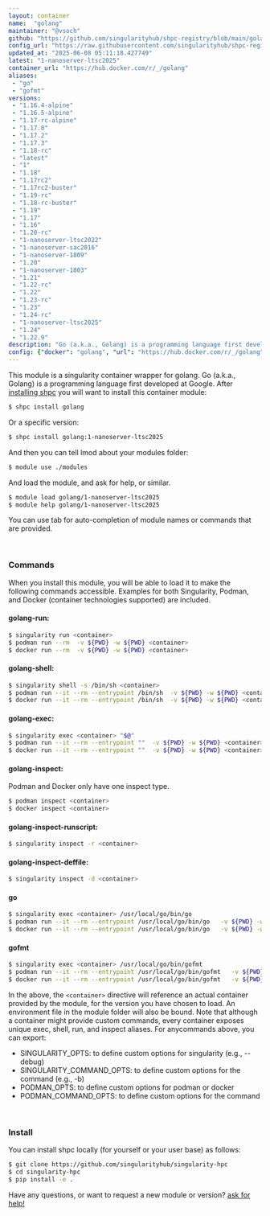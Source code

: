 ```yaml
---
layout: container
name:  "golang"
maintainer: "@vsoch"
github: "https://github.com/singularityhub/shpc-registry/blob/main/golang/container.yaml"
config_url: "https://raw.githubusercontent.com/singularityhub/shpc-registry/main/golang/container.yaml"
updated_at: "2025-06-08 05:11:18.427749"
latest: "1-nanoserver-ltsc2025"
container_url: "https://hub.docker.com/r/_/golang"
aliases:
 - "go"
 - "gofmt"
versions:
 - "1.16.4-alpine"
 - "1.16.5-alpine"
 - "1.17-rc-alpine"
 - "1.17.0"
 - "1.17.2"
 - "1.17.3"
 - "1.18-rc"
 - "latest"
 - "1"
 - "1.18"
 - "1.17rc2"
 - "1.17rc2-buster"
 - "1.19-rc"
 - "1.18-rc-buster"
 - "1.19"
 - "1.17"
 - "1.16"
 - "1.20-rc"
 - "1-nanoserver-ltsc2022"
 - "1-nanoserver-sac2016"
 - "1-nanoserver-1809"
 - "1.20"
 - "1-nanoserver-1803"
 - "1.21"
 - "1.22-rc"
 - "1.22"
 - "1.23-rc"
 - "1.23"
 - "1.24-rc"
 - "1-nanoserver-ltsc2025"
 - "1.24"
 - "1.22.9"
description: "Go (a.k.a., Golang) is a programming language first developed at Google."
config: {"docker": "golang", "url": "https://hub.docker.com/r/_/golang", "maintainer": "@vsoch", "description": "Go (a.k.a., Golang) is a programming language first developed at Google.", "latest": {"1-nanoserver-ltsc2025": "sha256:e95dda6f1e74f85b154d2994a601ca22bc23e2146611a994c59f49b29bb0636d"}, "filter": ["^(?!nano).*$", "^(?!windows).*$"], "tags": {"1.16.4-alpine": "sha256:0dc62c5cc2d97657c17ff3bc0224214e10226e245c94317e352ee8a2c54368b4", "1.16.5-alpine": "sha256:45f32e963bb3cc408cfcd01a8e76b2872fb238f602ec5481cd75393da29369c0", "1.17-rc-alpine": "sha256:787111a3069abdb2c4d8c0b27dff2a29cef8b147f8e7a431f5a464ea84ebfa41", "1.17.0": "sha256:7dbfeb9d51c049e8bfe36cf1a4217c7b1ba304bf0eb72d57d0c04f405589f122", "1.17.2": "sha256:124966f5d54a41317ee81ccfe5f849d4f0deef4ed3c5c32c20be855c51c15027", "1.17.3": "sha256:199102125d11c943c927a8a33911ef960ca72c4879e307c7c2e40ceaa72201e3", "1.18-rc": "sha256:2da497bcc0c9ff09d4185907068c6f137d14e8848059971072f2e9cc936aae70", "latest": "sha256:4c0a1814a7c6c65ece28b3bfea14ee3cf83b5e80b81418453f0e9d5255a5d7b8", "1": "sha256:4c0a1814a7c6c65ece28b3bfea14ee3cf83b5e80b81418453f0e9d5255a5d7b8", "1.18": "sha256:50c889275d26f816b5314fc99f55425fa76b18fcaf16af255f5d57f09e1f48da", "1.17rc2": "sha256:c5b50f8381dcc9223b63dbb3e9f558eea0650310232bbc2dde8c3b861c60d1b2", "1.17rc2-buster": "sha256:824267ad82d38a31225b61038ac8735b791396d7df2a6c58f761756964ab4d2d", "1.19-rc": "sha256:c0feb14adb4e346527d86f09bdbcdbe33d1dac5876fbc12c567cd90808e6af4c", "1.18-rc-buster": "sha256:9acf37d060418071d7dbad182979fedc8289eaff0105806a0de2d1a389716fa6", "1.19": "sha256:3025bf670b8363ec9f1b4c4f27348e6d9b7fec607c47e401e40df816853e743a", "1.17": "sha256:87262e4a4c7db56158a80a18fefdc4fee5accc41b59cde821e691d05541bbb18", "1.16": "sha256:5f6a4662de3efc6d6bb812d02e9de3d8698eea16b8eb7281f03e6f3e8383018e", "1.20-rc": "sha256:9ae483262c186de21686f37d0467c6cd054f9ef8c7e33a0cec2a5ec1b833e6bc", "1-nanoserver-ltsc2022": "sha256:ec526dd724502b3221cd796a0175070fed8b51b0c9d07d985ada2fd93c946d3a", "1-nanoserver-sac2016": "sha256:7ec07bfc64b92c148d14cbb3aec931676057436286fa09cf25650ef896468bf4", "1-nanoserver-1809": "sha256:f7684f9e64df48ac053e25fe3b1ebe285ff2421c136e8bb1776095053e5468c0", "1.20": "sha256:8f9af7094d0cb27cc783c697ac5ba25efdc4da35f8526db21f7aebb0b0b4f18a", "1-nanoserver-1803": "sha256:cf40c6df853a26a9ee15cec62ead4e36a07e02aa1c589fe53acfdd6f725b4da7", "1.21": "sha256:4746d26432a9117a5f58e95cb9f954ddf0de128e9d5816886514199316e4a2fb", "1.22-rc": "sha256:396fe480cfa7f561ca5061f37e5947934f95d725319adfd907ed9a179f4b477b", "1.22": "sha256:1cf6c45ba39db9fd6db16922041d074a63c935556a05c5ccb62d181034df7f02", "1.23-rc": "sha256:defa4e60851ba610b0e718fd2912709f80cb36f7a39aea5ce366c07370a75bfd", "1.23": "sha256:45c8837b16499b4e0e52b62d4cfba7bf04fc651b7d9265f95010fe0beaec2626", "1.24-rc": "sha256:69ffbde212822c1bb785db9de3e27c4dc0077ade807f460b78ce49e38ecffeb2", "1-nanoserver-ltsc2025": "sha256:e95dda6f1e74f85b154d2994a601ca22bc23e2146611a994c59f49b29bb0636d", "1.24": "sha256:4c0a1814a7c6c65ece28b3bfea14ee3cf83b5e80b81418453f0e9d5255a5d7b8", "1.22.9": "sha256:89ba45d0421d0a4404249abb3fee78fbc98b01b0bd0bf478d3db9ac35af54495"}, "aliases": {"go": "/usr/local/go/bin/go", "gofmt": "/usr/local/go/bin/gofmt"}}
---
```


This module is a singularity container wrapper for golang.
Go (a.k.a., Golang) is a programming language first developed at Google.
After [installing shpc](#install) you will want to install this container module:


```bash
$ shpc install golang
```

Or a specific version:

```bash
$ shpc install golang:1-nanoserver-ltsc2025
```

And then you can tell lmod about your modules folder:

```bash
$ module use ./modules
```

And load the module, and ask for help, or similar.

```bash
$ module load golang/1-nanoserver-ltsc2025
$ module help golang/1-nanoserver-ltsc2025
```

You can use tab for auto-completion of module names or commands that are provided.

<br>

### Commands

When you install this module, you will be able to load it to make the following commands accessible.
Examples for both Singularity, Podman, and Docker (container technologies supported) are included.

#### golang-run:

```bash
$ singularity run <container>
$ podman run --rm  -v ${PWD} -w ${PWD} <container>
$ docker run --rm  -v ${PWD} -w ${PWD} <container>
```

#### golang-shell:

```bash
$ singularity shell -s /bin/sh <container>
$ podman run --it --rm --entrypoint /bin/sh  -v ${PWD} -w ${PWD} <container>
$ docker run --it --rm --entrypoint /bin/sh  -v ${PWD} -w ${PWD} <container>
```

#### golang-exec:

```bash
$ singularity exec <container> "$@"
$ podman run --it --rm --entrypoint ""  -v ${PWD} -w ${PWD} <container> "$@"
$ docker run --it --rm --entrypoint ""  -v ${PWD} -w ${PWD} <container> "$@"
```

#### golang-inspect:

Podman and Docker only have one inspect type.

```bash
$ podman inspect <container>
$ docker inspect <container>
```

#### golang-inspect-runscript:

```bash
$ singularity inspect -r <container>
```

#### golang-inspect-deffile:

```bash
$ singularity inspect -d <container>
```


#### go

```bash
$ singularity exec <container> /usr/local/go/bin/go
$ podman run --it --rm --entrypoint /usr/local/go/bin/go   -v ${PWD} -w ${PWD} <container> -c " $@"
$ docker run --it --rm --entrypoint /usr/local/go/bin/go   -v ${PWD} -w ${PWD} <container> -c " $@"
```


#### gofmt

```bash
$ singularity exec <container> /usr/local/go/bin/gofmt
$ podman run --it --rm --entrypoint /usr/local/go/bin/gofmt   -v ${PWD} -w ${PWD} <container> -c " $@"
$ docker run --it --rm --entrypoint /usr/local/go/bin/gofmt   -v ${PWD} -w ${PWD} <container> -c " $@"
```



In the above, the `<container>` directive will reference an actual container provided
by the module, for the version you have chosen to load. An environment file in the
module folder will also be bound. Note that although a container
might provide custom commands, every container exposes unique exec, shell, run, and
inspect aliases. For anycommands above, you can export:

 - SINGULARITY_OPTS: to define custom options for singularity (e.g., --debug)
 - SINGULARITY_COMMAND_OPTS: to define custom options for the command (e.g., -b)
 - PODMAN_OPTS: to define custom options for podman or docker
 - PODMAN_COMMAND_OPTS: to define custom options for the command

<br>

### Install

You can install shpc locally (for yourself or your user base) as follows:

```bash
$ git clone https://github.com/singularityhub/singularity-hpc
$ cd singularity-hpc
$ pip install -e .
```

Have any questions, or want to request a new module or version? [ask for help!](https://github.com/singularityhub/singularity-hpc/issues)